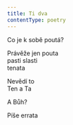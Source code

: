 ```yaml
---
title: Ti dva
contentType: poetry
---
```


<section>

Co je k sobě poutá?

</section>

<section>

Právěže jen pouta  
pasti slasti  
tenata

</section>

<section>

Nevědí to  
Ten a Ta

</section>

<section>

A Bůh?

</section>

<section>

Píše errata

</section>
